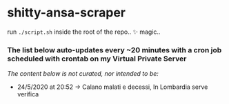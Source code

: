 # shitty-ansa-scraper
run `./script.sh` inside the root of the repo.. ✨ magic..

### The list below auto-updates every ~20 minutes with a cron job scheduled with crontab on my Virtual Private Server
*The content below is not curated, nor intended to be:*

- 24/5/2020 at 20:52 -> Calano malati e decessi, In Lombardia serve verifica
